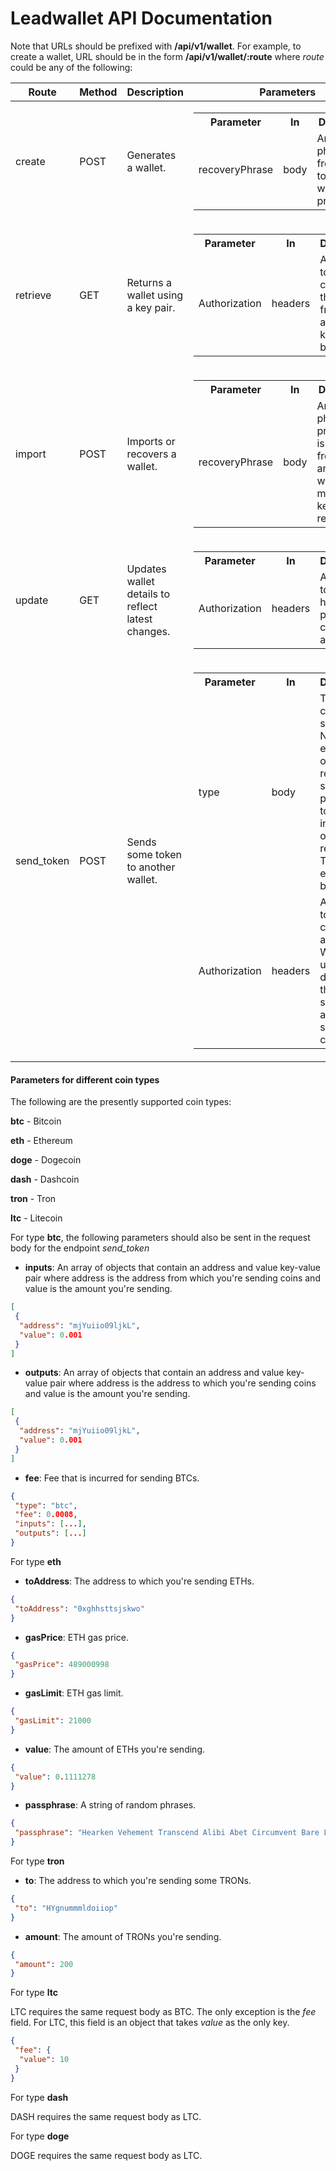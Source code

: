 Leadwallet API Documentation
=============================

Note that URLs should be prefixed with **/api/v1/wallet**. For example, to create a wallet, URL should be in the form **/api/v1/wallet/:route** where *route* could be any of the following:

| Route | Method | Description                       | Parameters |
|-------|--------|-----------------------------------|------------|
|create | POST   |Generates a wallet.         |<table><tr><th>Parameter</th><th>In</th><th>Description</th></tr><tr><td>recoveryPhrase</td><td>body</td><td>An array of phrases from which to generate wallet's private key</td></tr></table>                        |
|retrieve| GET   |Returns a wallet using a key pair. |<table><tr><th>Parameter</th><th>In</th><th>Description</th></tr><tr><td>Authorization</td><td>headers</td><td>A bearer token that contains the key pair from which a private key would be gotten.</td></tr></table> |
|import  | POST  |Imports or recovers a wallet.      | <table><tr><th>Parameter</th><th>In</th><th>Description</th></tr><tr><td>recoveryPhrase</td><td>body</td><td>An array of phrases. A private key is generated from this and a wallet with a matching key is returned.</td></tr></table> |
|update  | GET   | Updates wallet details to reflect latest changes. | <table><tr><th>Parameter</th><th>In</th><th>Description</th></tr><tr><td>Authorization</td><td>headers</td><td>A bearer token that holds a payload containing a key pair</td></tr></table> |
|send_token | POST | Sends some token to another wallet.| <table><tr><th>Parameter</th><th>In</th><th>Description</th></tr><tr><td>type</td><td>body</td><td>The type of coin you're sending. Note that each type of coin also requires specific parameters to be sent in the body of the request. They'll be explained below.</td></tr><tr><td>Authorization</td><td>headers</td><td>A bearer token containing a payload. Would be used in determining the sender's address for some coins.</td></tr></table> | 


#### Parameters for different coin types
The following are the presently supported coin types:

**btc** - Bitcoin

**eth** - Ethereum

**doge** - Dogecoin

**dash** - Dashcoin

**tron** - Tron

**ltc** - Litecoin

For type **btc**, the following parameters should also be sent in the request body for the endpoint *send_token*

* **inputs**: An array of objects that contain an address and value key-value pair where address is the address from which you're sending coins and value is the amount you're sending.

```json
[
 {
  "address": "mjYuiio09ljkL",
  "value": 0.001
 }
]
```

* **outputs**: An array of objects that contain an address and value key-value pair where address is the address to which you're sending coins and value is the amount you're sending.

```json
[
 {
  "address": "mjYuiio09ljkL",
  "value": 0.001
 }
]
```

* **fee**: Fee that is incurred for sending BTCs.

```json
{
 "type": "btc",
 "fee": 0.0008,
 "inputs": [...],
 "outputs": [...]
}
```

For type **eth**

* **toAddress**: The address to which you're sending ETHs.

```json
{
 "toAddress": "0xghhsttsjskwo"
}
```

* **gasPrice**: ETH gas price.

```json
{
 "gasPrice": 489000998
}
```

* **gasLimit**: ETH gas limit.

```json
{
 "gasLimit": 21000
}
```

* **value**: The amount of ETHs you're sending.

```json
{
 "value": 0.1111278
}
```

* **passphrase**: A string of random phrases.

```json
{
 "passphrase": "Hearken Vehement Transcend Alibi Abet Circumvent Bare Ludicrous Anarchy"
}
```


For type **tron** 

* **to**: The address to which you're sending some TRONs.

```json
{
 "to": "HYgnummmldoiiop"
}
```

* **amount**: The amount of TRONs you're sending.

```json
{
 "amount": 200
}
```


For type **ltc**

LTC requires the same request body as BTC. The only exception is the *fee* field. For LTC, this field is an object that takes *value* as the only key.

```json
{
 "fee": {
  "value": 10
 }
}
```


For type **dash**

DASH requires the same request body as LTC.


For type **doge**

DOGE requires the same request body as LTC.
